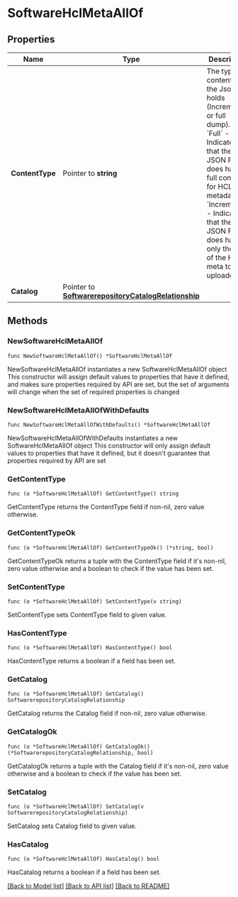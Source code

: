 # SoftwareHclMetaAllOf

## Properties

Name | Type | Description | Notes
------------ | ------------- | ------------- | -------------
**ContentType** | Pointer to **string** | The type of content that the Json file holds (Incremental or full dump). * &#x60;Full&#x60; - Indicates that the JSON File does have full content for HCL metadata. * &#x60;Incremental&#x60; - Indicates that the JSON File does have only the diff of the Hcl meta to be uploaded. | [optional] [default to "Full"]
**Catalog** | Pointer to [**SoftwarerepositoryCatalogRelationship**](softwarerepository.Catalog.Relationship.md) |  | [optional] 

## Methods

### NewSoftwareHclMetaAllOf

`func NewSoftwareHclMetaAllOf() *SoftwareHclMetaAllOf`

NewSoftwareHclMetaAllOf instantiates a new SoftwareHclMetaAllOf object
This constructor will assign default values to properties that have it defined,
and makes sure properties required by API are set, but the set of arguments
will change when the set of required properties is changed

### NewSoftwareHclMetaAllOfWithDefaults

`func NewSoftwareHclMetaAllOfWithDefaults() *SoftwareHclMetaAllOf`

NewSoftwareHclMetaAllOfWithDefaults instantiates a new SoftwareHclMetaAllOf object
This constructor will only assign default values to properties that have it defined,
but it doesn't guarantee that properties required by API are set

### GetContentType

`func (o *SoftwareHclMetaAllOf) GetContentType() string`

GetContentType returns the ContentType field if non-nil, zero value otherwise.

### GetContentTypeOk

`func (o *SoftwareHclMetaAllOf) GetContentTypeOk() (*string, bool)`

GetContentTypeOk returns a tuple with the ContentType field if it's non-nil, zero value otherwise
and a boolean to check if the value has been set.

### SetContentType

`func (o *SoftwareHclMetaAllOf) SetContentType(v string)`

SetContentType sets ContentType field to given value.

### HasContentType

`func (o *SoftwareHclMetaAllOf) HasContentType() bool`

HasContentType returns a boolean if a field has been set.

### GetCatalog

`func (o *SoftwareHclMetaAllOf) GetCatalog() SoftwarerepositoryCatalogRelationship`

GetCatalog returns the Catalog field if non-nil, zero value otherwise.

### GetCatalogOk

`func (o *SoftwareHclMetaAllOf) GetCatalogOk() (*SoftwarerepositoryCatalogRelationship, bool)`

GetCatalogOk returns a tuple with the Catalog field if it's non-nil, zero value otherwise
and a boolean to check if the value has been set.

### SetCatalog

`func (o *SoftwareHclMetaAllOf) SetCatalog(v SoftwarerepositoryCatalogRelationship)`

SetCatalog sets Catalog field to given value.

### HasCatalog

`func (o *SoftwareHclMetaAllOf) HasCatalog() bool`

HasCatalog returns a boolean if a field has been set.


[[Back to Model list]](../README.md#documentation-for-models) [[Back to API list]](../README.md#documentation-for-api-endpoints) [[Back to README]](../README.md)


